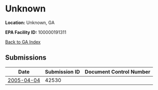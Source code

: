 # Unknown

**Location:** Unknown, GA

**EPA Facility ID:** 100000191311

[Back to GA Index](../../index.md)

## Submissions

| Date | Submission ID | Document Control Number |
|------|--------------|-------------------------|
| [2005-04-04](submissions/42530.md) | 42530 |  |
